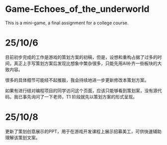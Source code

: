 # Game-Echoes_of_the_underworld
This is a mini-game, a final assignment for a college course.

# 25/10/6
目前初步完成的工作是游戏的策划方案的初稿，但是，设想和重构占据了过多的时间，真正上手写策划方案后发现比想象中繁杂很多，只能先用AI补齐一些板块的大致内容。

很多的具体细节可能经不起推敲，我会持续地进一步更新修改本策划方案。

如果有进行结对编程项目的同学访问这个页面，应该只能够看到策划案，没有源代码。我已事先询问了一下老师，T1 阶段就先以策划方案的形式呈现。

# 25/10/8
更新了策划创意展示的PPT，用于在游戏开发课程上展示招募美工，可供快速辅助理解该策划文案。
